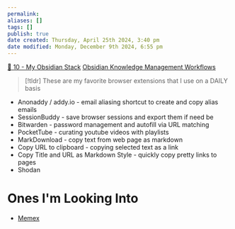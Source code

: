 ```yaml
---
permalink:
aliases: []
tags: []
publish: true
date created: Thursday, April 25th 2024, 3:40 pm
date modified: Monday, December 9th 2024, 6:55 pm
---
```


[📁 10 - My Obsidian Stack](../../📁%2010%20-%20My%20Obsidian%20Stack/📁%2010%20-%20My%20Obsidian%20Stack.md)
[Obsidian Knowledge Management Workflows](../../📁%2010%20-%20My%20Obsidian%20Stack/Obsidian%20Knowledge%20Management%20Workflows/Obsidian%20Knowledge%20Management%20Workflows.md)

> [!tldr] These are my favorite browser extensions that I use on a DAILY basis

- Anonaddy / addy.io - email aliasing shortcut to create and copy alias emails
- SessionBuddy - save browser sessions and export them if need be
- Bitwarden - password management and autofill via URL matching
- PocketTube - curating youtube videos with playlists
- MarkDownload - copy text from web page as markdown
- Copy URL to clipboard - copying selected text as a link
- Copy Title and URL as Markdown Style - quickly copy pretty links to pages
- Shodan

# Ones I'm Looking Into

- [Memex](https://memex.garden/)
